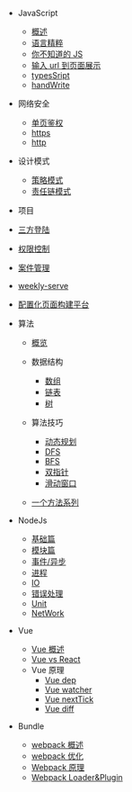 - JavaScript

  - [概述](/js/overview.md)
  - [语言精粹](/js/goodParts.md)
  - [你不知道的 JS](/js/dontKnowJs.md)
  - [输入 url 到页面展示](/js/url2page.md)
  - [typesSript](/js/typescript.md)
  - [handWrite](/js/handWrite.md)

- 网络安全

  - [单页鉴权](/netSecurity/auth.md)
  - [https](/netSecurity/https.md)
  - [http](/netSecurity/http.md)

- 设计模式

  - [策略模式](/design/strategy.md)
  - [责任链模式](/design/duty.md)

- 项目

- [三方登陆](/project/oAuth.md)
- [权限控制](/project/permission.md)
- [案件管理](/project/caseManagement.md)
- [weekly-serve](/project/weeklyServe.md)
- [配置化页面构建平台](/project/autoGenerate.md)

- 算法

  - [概览](/arithmetic/overview.md)
  - 数据结构

    - [数组](/arithmetic/array.md)
    - [链表](/arithmetic/linkedList.md)
    - [树](/arithmetic/tree.md)

  - 算法技巧

    - [动态规划](/arithmetic/dynamic.md)
    - [DFS](/arithmetic/DFS.md)
    - [BFS](/arithmetic/BFS.md)
    - [双指针](/arithmetic/twoPointer.md)
    - [滑动窗口](/arithmetic/slidingWindow.md)

  - [一个方法系列](/arithmetic/oneMethod.md)

- NodeJs

  - [基础篇](/node/base.md)
  - [模块篇](/node/module.md)
  - [事件/异步](/node/event_async.md)
  - [进程](/node/process.md)
  - [IO](/node/io.md)
  - [错误处理](/node/error_handle.md)
  - [Unit](/node/unit.md)
  - [NetWork](/node/network.md)

- Vue

  - [Vue 概述](/vue/overview.md)
  - [Vue vs React](/vue/difference.md)
  - Vue 原理
    - [Vue dep](/vue/dep.md)
    - [Vue watcher](/vue/watcher.md)
    - [Vue nextTick](/vue/nextTick.md)
    - [Vue diff](/vue/diff.md)

- Bundle

  - [webpack 概述](/bundle/webpackOverview.md)
  - [webpack 优化](/bundle/webpackOptimize.md)
  - [Webpack 原理](/bundle/webpack.md)
  - [Webpack Loader&Plugin](/bundle/loader2plugin.md)
